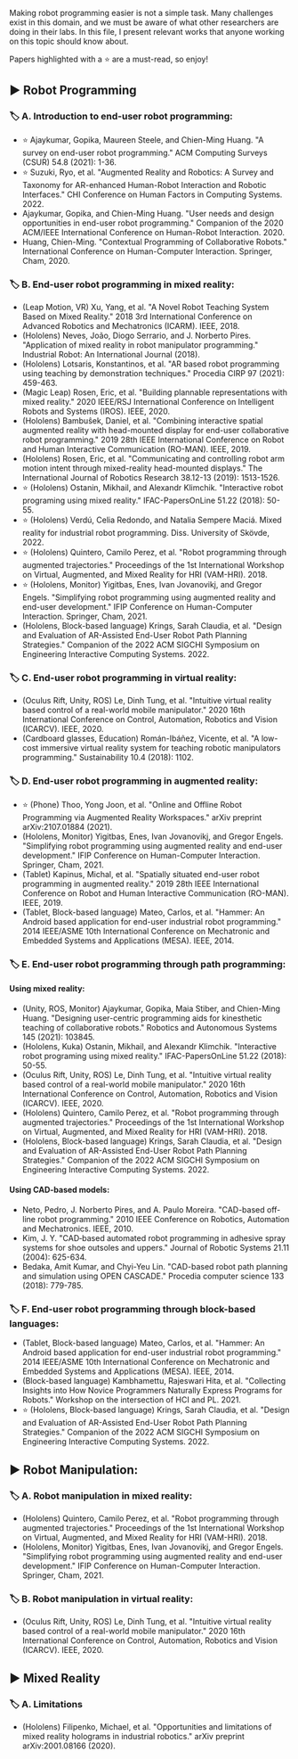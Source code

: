 Making robot programming easier is not a simple task. Many challenges exist in this domain, and we must be aware of what other researchers are doing in their labs.
In this file, I present relevant works that anyone working on this topic should know about.

Papers highlighted with a :star: are a must-read, so enjoy!

## :arrow_forward: Robot Programming

### :label: A. Introduction to end-user robot programming:
- :star: Ajaykumar, Gopika, Maureen Steele, and Chien-Ming Huang. "A survey on end-user robot programming." ACM Computing Surveys (CSUR) 54.8 (2021): 1-36.
- :star:  Suzuki, Ryo, et al. "Augmented Reality and Robotics: A Survey and Taxonomy for AR-enhanced Human-Robot Interaction and Robotic Interfaces." CHI Conference on Human Factors in Computing Systems. 2022.
- Ajaykumar, Gopika, and Chien-Ming Huang. "User needs and design opportunities in end-user robot programming." Companion of the 2020 ACM/IEEE International Conference on Human-Robot Interaction. 2020.
- Huang, Chien-Ming. "Contextual Programming of Collaborative Robots." International Conference on Human-Computer Interaction. Springer, Cham, 2020.

### :label: B. End-user robot programming in mixed reality:
- (Leap Motion, VR) Xu, Yang, et al. "A Novel Robot Teaching System Based on Mixed Reality." 2018 3rd International Conference on Advanced Robotics and Mechatronics (ICARM). IEEE, 2018.
- (Hololens) Neves, João, Diogo Serrario, and J. Norberto Pires. "Application of mixed reality in robot manipulator programming." Industrial Robot: An International Journal (2018).
- (Hololens) Lotsaris, Konstantinos, et al. "AR based robot programming using teaching by demonstration techniques." Procedia CIRP 97 (2021): 459-463.
- (Magic Leap) Rosen, Eric, et al. "Building plannable representations with mixed reality." 2020 IEEE/RSJ International Conference on Intelligent Robots and Systems (IROS). IEEE, 2020.
- (Hololens) Bambuŝek, Daniel, et al. "Combining interactive spatial augmented reality with head-mounted display for end-user collaborative robot programming." 2019 28th IEEE International Conference on Robot and Human Interactive Communication (RO-MAN). IEEE, 2019.
- (Hololens) Rosen, Eric, et al. "Communicating and controlling robot arm motion intent through mixed-reality head-mounted displays." The International Journal of Robotics Research 38.12-13 (2019): 1513-1526.
- :star: (Hololens) Ostanin, Mikhail, and Alexandr Klimchik. "Interactive robot programing using mixed reality." IFAC-PapersOnLine 51.22 (2018): 50-55.
- :star: (Hololens) Verdú, Celia Redondo, and Natalia Sempere Maciá. Mixed reality for industrial robot programming. Diss. University of Skövde, 2022.
- :star: (Hololens) Quintero, Camilo Perez, et al. "Robot programming through augmented trajectories." Proceedings of the 1st International Workshop on Virtual, Augmented, and Mixed Reality for HRI (VAM-HRI). 2018.
- :star: (Hololens, Monitor) Yigitbas, Enes, Ivan Jovanovikj, and Gregor Engels. "Simplifying robot programming using augmented reality and end-user development." IFIP Conference on Human-Computer Interaction. Springer, Cham, 2021.
 - (Hololens, Block-based language) Krings, Sarah Claudia, et al. "Design and Evaluation of AR-Assisted End-User Robot Path Planning Strategies." Companion of the 2022 ACM SIGCHI Symposium on Engineering Interactive Computing Systems. 2022.
 
### :label: C. End-user robot programming in virtual reality:
- (Oculus Rift, Unity, ROS) Le, Dinh Tung, et al. "Intuitive virtual reality based control of a real-world mobile manipulator." 2020 16th International Conference on Control, Automation, Robotics and Vision (ICARCV). IEEE, 2020.
- (Cardboard glasses, Education) Román-Ibáñez, Vicente, et al. "A low-cost immersive virtual reality system for teaching robotic manipulators programming." Sustainability 10.4 (2018): 1102.

### :label: D. End-user robot programming in augmented reality:
- :star: (Phone) Thoo, Yong Joon, et al. "Online and Offline Robot Programming via Augmented Reality Workspaces." arXiv preprint arXiv:2107.01884 (2021). 
- (Hololens, Monitor) Yigitbas, Enes, Ivan Jovanovikj, and Gregor Engels. "Simplifying robot programming using augmented reality and end-user development." IFIP Conference on Human-Computer Interaction. Springer, Cham, 2021.
- (Tablet) Kapinus, Michal, et al. "Spatially situated end-user robot programming in augmented reality." 2019 28th IEEE International Conference on Robot and Human Interactive Communication (RO-MAN). IEEE, 2019.
- (Tablet, Block-based language) Mateo, Carlos, et al. "Hammer: An Android based application for end-user industrial robot programming." 2014 IEEE/ASME 10th International Conference on Mechatronic and Embedded Systems and Applications (MESA). IEEE, 2014.

### :label: E. End-user robot programming through path programming:
#### Using mixed reality:
- (Unity, ROS, Monitor) Ajaykumar, Gopika, Maia Stiber, and Chien-Ming Huang. "Designing user-centric programming aids for kinesthetic teaching of collaborative robots." Robotics and Autonomous Systems 145 (2021): 103845.
- (Hololens, Kuka) Ostanin, Mikhail, and Alexandr Klimchik. "Interactive robot programing using mixed reality." IFAC-PapersOnLine 51.22 (2018): 50-55.
- (Oculus Rift, Unity, ROS) Le, Dinh Tung, et al. "Intuitive virtual reality based control of a real-world mobile manipulator." 2020 16th International Conference on Control, Automation, Robotics and Vision (ICARCV). IEEE, 2020.
- (Hololens) Quintero, Camilo Perez, et al. "Robot programming through augmented trajectories." Proceedings of the 1st International Workshop on Virtual, Augmented, and Mixed Reality for HRI (VAM-HRI). 2018.
- (Hololens, Block-based language) Krings, Sarah Claudia, et al. "Design and Evaluation of AR-Assisted End-User Robot Path Planning Strategies." Companion of the 2022 ACM SIGCHI Symposium on Engineering Interactive Computing Systems. 2022.
#### Using CAD-based models:
- Neto, Pedro, J. Norberto Pires, and A. Paulo Moreira. "CAD-based off-line robot programming." 2010 IEEE Conference on Robotics, Automation and Mechatronics. IEEE, 2010.
- Kim, J. Y. "CAD‐based automated robot programming in adhesive spray systems for shoe outsoles and uppers." Journal of Robotic Systems 21.11 (2004): 625-634.
- Bedaka, Amit Kumar, and Chyi-Yeu Lin. "CAD-based robot path planning and simulation using OPEN CASCADE." Procedia computer science 133 (2018): 779-785.

### :label: F. End-user robot programming through block-based languages:
- (Tablet, Block-based language) Mateo, Carlos, et al. "Hammer: An Android based application for end-user industrial robot programming." 2014 IEEE/ASME 10th International Conference on Mechatronic and Embedded Systems and Applications (MESA). IEEE, 2014.
- (Block-based language) Kambhamettu, Rajeswari Hita, et al. "Collecting Insights into How Novice Programmers Naturally Express Programs for Robots." Workshop on the intersection of HCI and PL. 2021.
- :star: (Hololens, Block-based language) Krings, Sarah Claudia, et al. "Design and Evaluation of AR-Assisted End-User Robot Path Planning Strategies." Companion of the 2022 ACM SIGCHI Symposium on Engineering Interactive Computing Systems. 2022.

## :arrow_forward: Robot Manipulation:

### :label: A. Robot manipulation in mixed reality:
- (Hololens) Quintero, Camilo Perez, et al. "Robot programming through augmented trajectories." Proceedings of the 1st International Workshop on Virtual, Augmented, and Mixed Reality for HRI (VAM-HRI). 2018.
- (Hololens, Monitor) Yigitbas, Enes, Ivan Jovanovikj, and Gregor Engels. "Simplifying robot programming using augmented reality and end-user development." IFIP Conference on Human-Computer Interaction. Springer, Cham, 2021.

### :label: B. Robot manipulation in virtual reality:
- (Oculus Rift, Unity, ROS) Le, Dinh Tung, et al. "Intuitive virtual reality based control of a real-world mobile manipulator." 2020 16th International Conference on Control, Automation, Robotics and Vision (ICARCV). IEEE, 2020.

## :arrow_forward: Mixed Reality

### :label: A. Limitations
- (Hololens) Filipenko, Michael, et al. "Opportunities and limitations of mixed reality holograms in industrial robotics." arXiv preprint arXiv:2001.08166 (2020).
